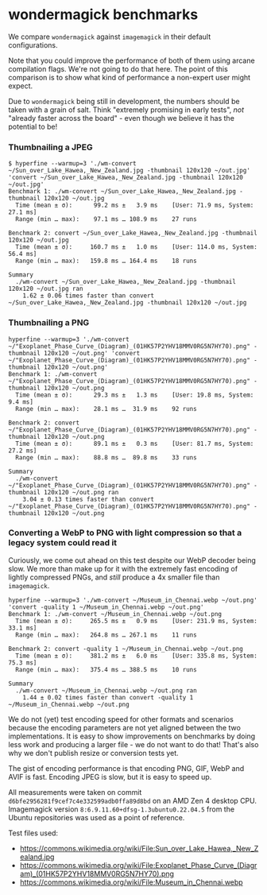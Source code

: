 # wondermagick benchmarks

We compare `wondermagick` against `imagemagick` in their default configurations. 

Note that you could improve the performance of both of them using arcane compilation flags. We're not going to do that here. The point of this comparison is to show what kind of performance a non-expert user might expect.

Due to `wondermagick` being still in development, the numbers should be taken with a grain of salt. Think "extremely promising in early tests", *not* "already faster across the board" - even though we believe it has the potential to be!

### Thumbnailing a JPEG

```
$ hyperfine --warmup=3 './wm-convert ~/Sun_over_Lake_Hawea,_New_Zealand.jpg -thumbnail 120x120 ~/out.jpg' 'convert ~/Sun_over_Lake_Hawea,_New_Zealand.jpg -thumbnail 120x120 ~/out.jpg'
Benchmark 1: ./wm-convert ~/Sun_over_Lake_Hawea,_New_Zealand.jpg -thumbnail 120x120 ~/out.jpg
  Time (mean ± σ):      99.2 ms ±   3.9 ms    [User: 71.9 ms, System: 27.1 ms]
  Range (min … max):    97.1 ms … 108.9 ms    27 runs
 
Benchmark 2: convert ~/Sun_over_Lake_Hawea,_New_Zealand.jpg -thumbnail 120x120 ~/out.jpg
  Time (mean ± σ):     160.7 ms ±   1.0 ms    [User: 114.0 ms, System: 56.4 ms]
  Range (min … max):   159.8 ms … 164.4 ms    18 runs
 
Summary
  ./wm-convert ~/Sun_over_Lake_Hawea,_New_Zealand.jpg -thumbnail 120x120 ~/out.jpg ran
    1.62 ± 0.06 times faster than convert ~/Sun_over_Lake_Hawea,_New_Zealand.jpg -thumbnail 120x120 ~/out.jpg
```

### Thumbnailing a PNG

```
hyperfine --warmup=3 './wm-convert ~/"Exoplanet_Phase_Curve_(Diagram)_(01HK57P2YHV18MMV0RG5N7HY70).png" -thumbnail 120x120 ~/out.png' 'convert ~/"Exoplanet_Phase_Curve_(Diagram)_(01HK57P2YHV18MMV0RG5N7HY70).png" -thumbnail 120x120 ~/out.png'
Benchmark 1: ./wm-convert ~/"Exoplanet_Phase_Curve_(Diagram)_(01HK57P2YHV18MMV0RG5N7HY70).png" -thumbnail 120x120 ~/out.png
  Time (mean ± σ):      29.3 ms ±   1.3 ms    [User: 19.8 ms, System: 9.4 ms]
  Range (min … max):    28.1 ms …  31.9 ms    92 runs
 
Benchmark 2: convert ~/"Exoplanet_Phase_Curve_(Diagram)_(01HK57P2YHV18MMV0RG5N7HY70).png" -thumbnail 120x120 ~/out.png
  Time (mean ± σ):      89.1 ms ±   0.3 ms    [User: 81.7 ms, System: 27.2 ms]
  Range (min … max):    88.8 ms …  89.8 ms    33 runs
 
Summary
  ./wm-convert ~/"Exoplanet_Phase_Curve_(Diagram)_(01HK57P2YHV18MMV0RG5N7HY70).png" -thumbnail 120x120 ~/out.png ran
    3.04 ± 0.13 times faster than convert ~/"Exoplanet_Phase_Curve_(Diagram)_(01HK57P2YHV18MMV0RG5N7HY70).png" -thumbnail 120x120 ~/out.png
```

### Converting a WebP to PNG with light compression so that a legacy system could read it

Curiously, we come out ahead on this test despite our WebP decoder being slow. We more than make up for it with the extremely fast encoding of lightly compressed PNGs, and *still* produce a 4x smaller file than `imagemagick`.

```
hyperfine --warmup=3 './wm-convert ~/Museum_in_Chennai.webp ~/out.png' 'convert -quality 1 ~/Museum_in_Chennai.webp ~/out.png'
Benchmark 1: ./wm-convert ~/Museum_in_Chennai.webp ~/out.png
  Time (mean ± σ):     265.5 ms ±   0.9 ms    [User: 231.9 ms, System: 33.1 ms]
  Range (min … max):   264.8 ms … 267.1 ms    11 runs
 
Benchmark 2: convert -quality 1 ~/Museum_in_Chennai.webp ~/out.png
  Time (mean ± σ):     381.2 ms ±   6.0 ms    [User: 335.8 ms, System: 75.3 ms]
  Range (min … max):   375.4 ms … 388.5 ms    10 runs
 
Summary
  ./wm-convert ~/Museum_in_Chennai.webp ~/out.png ran
    1.44 ± 0.02 times faster than convert -quality 1 ~/Museum_in_Chennai.webp ~/out.png
```

We do not (yet) test encoding speed for other formats and scenarios because the encoding parameters are not yet aligned between the two implementations. It is easy to show improvements on benchmarks by doing less work and producing a larger file - we do not want to do that! That's also why we don't publish resize or conversion tests yet.

The gist of encoding performance is that encoding PNG, GIF, WebP and AVIF is fast. Encoding JPEG is slow, but it is easy to speed up.

All measurements were taken on commit `d6bfe2956281f9cef7c4e332599adb0ffa89d8bd` on an AMD Zen 4 desktop CPU. Imagemagick version `8:6.9.11.60+dfsg-1.3ubuntu0.22.04.5` from the Ubuntu repositories was used as a point of reference.

Test files used:

- <https://commons.wikimedia.org/wiki/File:Sun_over_Lake_Hawea,_New_Zealand.jpg>
- <https://commons.wikimedia.org/wiki/File:Exoplanet_Phase_Curve_(Diagram)_(01HK57P2YHV18MMV0RG5N7HY70).png>
- <https://commons.wikimedia.org/wiki/File:Museum_in_Chennai.webp>
